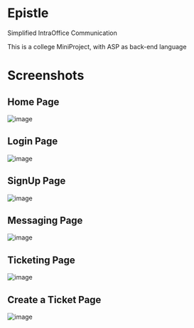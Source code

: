 # Epistle
Simplified IntraOffice Communication

This is a college MiniProject, with ASP as back-end language

# Screenshots

## Home Page
![image](https://user-images.githubusercontent.com/44437936/114817669-1114ba80-9dd8-11eb-90b5-38bc96c446d0.png)

## Login Page
![image](https://user-images.githubusercontent.com/44437936/114817684-183bc880-9dd8-11eb-8be5-6a35f623db34.png)

## SignUp Page
![image](https://user-images.githubusercontent.com/44437936/114817705-212c9a00-9dd8-11eb-932a-abe35b26bdf8.png)

## Messaging Page
![image](https://user-images.githubusercontent.com/44437936/114817721-28ec3e80-9dd8-11eb-8fac-3cb222893467.png)

## Ticketing Page
![image](https://user-images.githubusercontent.com/44437936/114817740-2f7ab600-9dd8-11eb-8c7e-cafb1ad7254c.png)

## Create a Ticket Page
![image](https://user-images.githubusercontent.com/44437936/114817757-36a1c400-9dd8-11eb-94f4-3b01268c440e.png)
